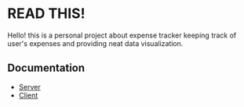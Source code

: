 # READ THIS!

Hello! this is a personal project about expense tracker keeping track of user's expenses and providing neat data visualization.

## Documentation

- [Server](./backend/README.md)
- [Client](./frontend/README.md)
